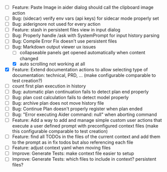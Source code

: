 - [ ] Feature: Paste Image in aider dialog should call the clipboard image action
- [ ] Bug: (sidecar) verify env vars (api keys) for sidecar mode properly set
- [ ] Bug: aiderignore not used for every action
- [ ] Feature: stash in persistent files view in input dialog
- [ ] Bug: Properly handle /ask with SystemPrompt for input history parsing
- [ ] Bug: Compile Error Fix doesn't use persistent files
- [ ] Bug: Markdown output viewer ux issues
    - [ ] collapseable panels get opened automatically when content changed
    - [x] auto scrolling not working at all
- [x] Feature: Extend documentation actions to allow selecting type of documentation: technical, PRD, ... (make
  configurable comparable to test creation?)
- [ ] count first plan execution in history
- [ ] Bug: automatic plan continuation fails to detect plan end properly
- [ ] Bug: plan cost calculation fails to detect model properly
- [ ] Bug: archive plan does not move history file
- [ ] Bug: Continue Plan doesn't properly register when plan ended
- [ ] Bug: "Error executing Aider command: null" when aborting command
- [ ] Feature: Add a way to add and manage simple custom user actions that execute a user defined prompt with
  preconfigured context files (make this configurable comparable to test creation)
- [ ] Feature: find all TODOs in the files of the current context and add them to the prompt as in fix todos but also referencing each file 
- [ ] Feature: adjust context yaml when moving files
- [ ] Improve: Generate Tests: make context file easier to setup
- [ ] Improve: Generate Tests: which files to include in context? persistent files?